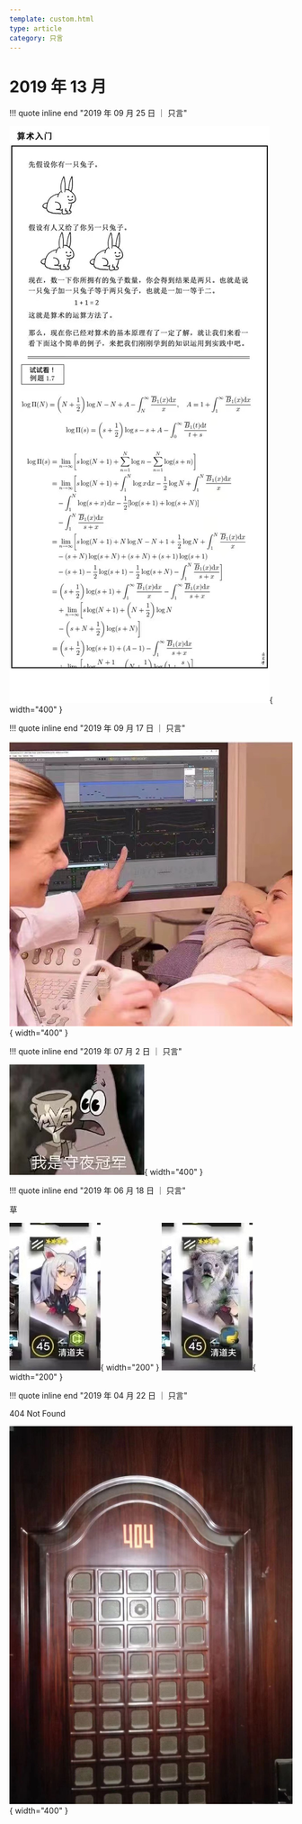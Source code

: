 ```yaml
---
template: custom.html
type: article
category: 只言
---
```


# 2019 年 13 月

!!! quote inline end "2019 年 09 月 25 日 ｜ 只言"

![](assets/images/4ead2614-fea8-4506-a0b4-44a5a54248b9.jpg){ width="400" }

!!! quote inline end "2019 年 09 月 17 日 ｜ 只言"

![](assets/images/2e7313ff-3707-4d26-8d86-a348e741c6bb.jpg){ width="400" }

!!! quote inline end "2019 年 07 月 2 日 ｜ 只言"

![](assets/images/7f4a16a7-6e18-4c42-a1b9-47c26c8cad86.jpg){ width="400" }

!!! quote inline end "2019 年 06 月 18 日 ｜ 只言"

草

![](assets/images/3d6b21ea-6c85-4ffa-83a0-1280fc741707.jpg){ width="200" }
![](assets/images/3fdc1550-3a86-4233-af32-dce14b68390f.jpg){ width="200" }

!!! quote inline end "2019 年 04 月 22 日 ｜ 只言"

404 Not Found

![](assets/images/6082f2dc-cf26-4232-99b3-e84a80bd2ba8.jpg){ width="400" }
